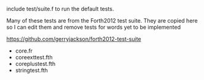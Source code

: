 include test/suite.f to run the default tests.

Many of these tests are from the Forth2012 test suite.
They are copied here so I can edit them and remove tests
for words yet to be implemented

https://github.com/gerryjackson/forth2012-test-suite

- core.fr
- coreexttest.fth
- coreplustest.fth
- stringtest.fth
